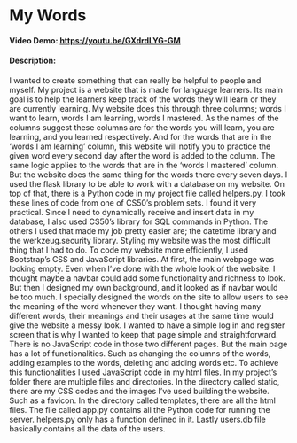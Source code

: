 # My Words
#### Video Demo:  <https://youtu.be/GXdrdLYG-GM>
#### Description:
I wanted to create something that can really be helpful to people and myself. My project is a website that is made for language learners. Its main goal is to help the learners keep track of the words they will learn or they are currently learning. My website does this through three columns; words I want to learn, words I am learning, words I mastered. As the names of the columns suggest these columns are for the words you will learn, you are learning, and you learned respectively. And for the words that are in the ‘words I am learning’ column, this website will notify you to practice the given word every second day after the word is added to the column. The same logic applies to the words that are in the ‘words I mastered’ column. But the website does the same thing for the words there every seven days.
I used the flask library to be able to work with a database on my website. On top of that, there is a Python code in my project file called helpers.py. I took these lines of code from one of CS50’s problem sets. I found it very practical. Sınce I need to dynamically receive and insert data in my database, I also used CS50’s library for SQL commands in Python. The others I used that made my job pretty easier are; the datetime library and the werkzeug.security library.
Styling my website was the most difficult thing that I had to do. To code my website more efficiently, I used Bootstrap’s CSS and JavaScript libraries. At first, the main webpage was looking empty. Even when I’ve done with the whole look of the website. I thought maybe a navbar could add some functionality and richness to look. But then I designed my own background, and it looked as if navbar would be too much. I specially designed the words on the site to allow users to see the meaning of the word whenever they want. I thought having many different words, their meanings and their usages at the same time would give the website a messy look.
I wanted to have a simple log in and register screen that is why I wanted to keep that page simple and straightforward. There is no JavaScript code in those two different pages. But the main page has a lot of functionalities. Such as changing the columns of the words, adding examples to the words, deleting and adding words etc. To achieve this functionalities I used JavaScript code in my html files. 
In my project’s folder there are multiple files and directories. In the directory called static, there are my CSS codes and the images I’ve used building the website. Such as a favicon. In the directory called templates, there are all the html files. The file called app.py contains all the Python code for running the server. helpers.py only has a function defined in it. Lastly users.db file basically contains all the data of the users.
